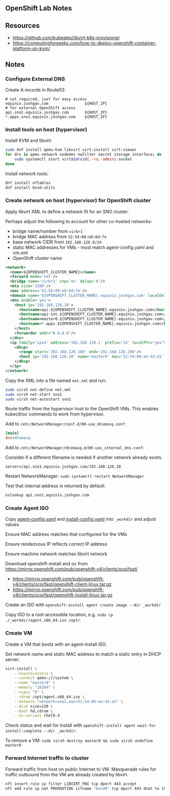 ## OpenShift Lab Notes

## Resources

- https://github.com/kubealex/libvirt-k8s-provisioner
- https://computingforgeeks.com/how-to-deploy-openshift-container-platform-on-kvm/

## Notes

### Configure External DNS

Create A records in Route53:

```
# not required, just for easy access
equinix.joshgav.com                ${HOST_IP}
# for external OpenShift access
api.sno1.equinix.joshgav.com       ${HOST_IP}
*.apps.sno1.equinix.joshgav.com    ${HOST_IP}
```

### Install tools on host (hypervisor)

Install KVM and libvirt:

```bash
sudo dnf install qemu-kvm libvirt virt-install virt-viewer
for drv in qemu network nodedev nwfilter secret storage interface; do
    sudo systemctl start virt${drv}d{,-ro,-admin}.socket
done
```

Install network tools:

```bash
dnf install nftables
dnf install bind-utils
```

### Create network on host (hypervisor) for OpenShift cluster

Apply libvirt XML to define a network fit for an SNO cluster.

Perhaps adjust the following to account for other co-hosted networks:

- bridge name/number from `virbr1`
- bridge MAC address from `52:54:00:e0:8d:fe`
- base network CIDR from `192.168.126.0/24`
- static MAC addresses for VMs - must match agent-config.yaml and vm.xml
- OpenShift cluster name

```xml
<network>
  <name>${OPENSHIFT_CLUSTER_NAME}</name>
  <forward mode='nat'/>
  <bridge name='virbr1' stp='on' delay='0'/>
  <mtu size='1500'/>
  <mac address='52:54:00:e0:8d:fe'/>
  <domain name='${OPENSHIFT_CLUSTER_NAME}.equinix.joshgav.com' localOnly='yes'/>
  <dns enable='yes'>
    <host ip='192.168.126.10'>
      <hostname>api.${OPENSHIFT_CLUSTER_NAME}.equinix.joshgav.com</hostname>
      <hostname>api-int.${OPENSHIFT_CLUSTER_NAME}.equinix.joshgav.com</hostname>
      <hostname>master0.${OPENSHIFT_CLUSTER_NAME}.equinix.joshgav.com</hostname>
      <hostname>*.apps.${OPENSHIFT_CLUSTER_NAME}.equinix.joshgav.com</hostname>
    </host>
    <forwarder addr="8.8.8.8"/>
  </dns>
  <ip family='ipv4' address='192.168.126.1' prefix='24' localPtr="yes">
    <dhcp>
      <range start='192.168.126.100' end='192.168.126.200'/>
      <host ip='192.168.126.10' name='master0' mac='52:54:00:ee:42:e1' />
    </dhcp>
  </ip>
</network>
```

Copy the XML into a file named `net.xml` and run:

```bash
sudo virsh net-define net.xml
sudo virsh net-start sno1
sudo virsh net-autostart sno1
```

Route traffic from the hypervisor host to the OpenShift VMs. This enables kubectl/oc commands to work from hypervisor.

Add to `/etc/NetworkManager/conf.d/00-use_dnsmasq.conf`:

```ini
[main]
dns=dnsmasq
```

Add to `/etc/NetworkManager/dnsmasq.d/00-use_internal_dns.conf`:

Consider if a different filename is needed if another network already exists.

```
server=/api.sno1.equinix.joshgav.com/192.168.126.10
```

Restart NetworkManager: `sudo systemctl restart NetworkManager`

Test that internal address is returned by default:

```bash
nslookup api.sno1.equinix.joshgav.com
```

### Create Agent ISO

Copy [agent-config.yaml](./agent-config.template.yaml) and [install-config.yaml](./install-config.template.yaml) into `_workdir` and adjust values.

Ensure MAC address matches that configured for the VMs

Ensure rendezvous IP reflects correct IP address

Ensure machine network matches libvirt network

Download openshift-install and oc from <https://mirror.openshift.com/pub/openshift-v4/clients/ocp/fast/>

- https://mirror.openshift.com/pub/openshift-v4/clients/ocp/fast/openshift-client-linux.tar.gz
- https://mirror.openshift.com/pub/openshift-v4/clients/ocp/fast/openshift-install-linux.tar.gz

Create an ISO with `openshift-install agent create image --dir _workdir`

Copy ISO to a root-accessible location, e.g. `sudo cp ./_workdir/agent.x86_64.iso /opt/`.

### Create VM

Create a VM that boots with an agent-install ISO.

Set network name and static MAC address to match a static entry in DHCP server.

```bash
virt-install \
    --noautoconsole \
    --connect qemu:///system \
    --name "master0" \
    --memory "16384" \
    --vcpus "8" \
    --cdrom /opt/agent.x86_64.iso \
    --network "network=sno1,mac=52:54:00:ee:42:e1" \
    --disk size=120 \
    --boot hd,cdrom \
    --os-variant rhel9.4
```

Check status and wait for install with `openshift-install agent wait-for install-complete --dir _workdir`.

To remove a VM: `sudo virsh destroy master0 && sudo virsh undefine master0`

### Forward Internet traffic to cluster

Forward traffic from host on public Internet to VM.
Masquerade rules for traffic outbound from the VM are already created by libvirt.

```bash
nft insert rule ip filter LIBVIRT_FWI tcp dport 443 accept
nft add rule ip nat PREROUTING iifname "bond0" tcp dport 443 dnat to 192.168.122.10
```
